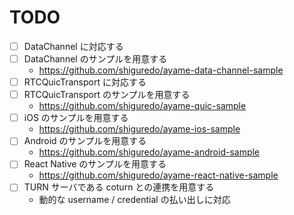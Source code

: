 # TODO

- [ ] DataChannel に対応する
- [ ] DataChannel のサンプルを用意する
    - https://github.com/shiguredo/ayame-data-channel-sample
- [ ] RTCQuicTransport に対応する
- [ ] RTCQuicTransport のサンプルを用意する
    - https://github.com/shiguredo/ayame-quic-sample
- [ ] iOS のサンプルを用意する
    - https://github.com/shiguredo/ayame-ios-sample
- [ ] Android のサンプルを用意する
    - https://github.com/shiguredo/ayame-android-sample
- [ ] React Native のサンプルを用意する
    - https://github.com/shiguredo/ayame-react-native-sample
- [ ] TURN サーバである coturn との連携を用意する
    - 動的な username / credential の払い出しに対応
